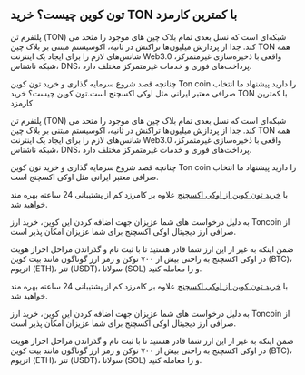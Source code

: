 

## تون کوین چیست؟ خرید TON با کمترین کارمزد

پلتفرم تن (TON) شبکه‌ای است که نسل بعدی تمام بلاک چین های موجود را متحد می کند. جدا از پردازش میلیون‌ها تراکنش در ثانیه، اکوسیستم مبتنی بر بلاک چین TON همه شانس‌های لازم را برای ایجاد یک اینترنت Web3.0 واقعی با ذخیره‌سازی غیرمتمرکز، شبکه ناشناس، DNS، پرداخت‌های فوری و خدمات غیرمتمرکز مختلف دارد.

چنانچه قصد شروع سرمایه گذاری و خرید تون کوین Ton coin را دارید پیشنهاد ما انتخاب صرافی معتبر ایرانی مثل اوکی اکسچنج است.تون کوین چیست؟ خرید TON با کمترین کارمزد

 
پلتفرم تن (TON) شبکه‌ای است که نسل بعدی تمام بلاک چین های موجود را متحد می کند. جدا از پردازش میلیون‌ها تراکنش در ثانیه، اکوسیستم مبتنی بر بلاک چین TON همه شانس‌های لازم را برای ایجاد یک اینترنت Web3.0 واقعی با ذخیره‌سازی غیرمتمرکز، شبکه ناشناس، DNS، پرداخت‌های فوری و خدمات غیرمتمرکز مختلف دارد.

چنانچه قصد شروع سرمایه گذاری و خرید تون کوین Ton coin را دارید پیشنهاد ما انتخاب صرافی معتبر ایرانی مثل اوکی اکسچنج است.

با [خرید تون کوین از اوکی اکسچنج](https://ok-ex.io/buy-and-sell/TON/) علاوه بر کامرزد کم از پشتیبانی 24 ساعته بهره مند خواهید شد.

 
به دلیل درخواست های شما عزیزان جهت اضافه کردن این کوین، خرید ارز Toncoin از صرافی ارز دیجیتال اوکی اکسچنج برای شما عزیزان امکان پذیر است.

ضمن اینکه به غیر از این ارز شما قادر هستید تا با ثبت نام و گذراندن مراحل احراز هویت در اوکی اکسچنج به راحتی بیش از ۷۰۰ توکن و رمز ارز گوناگون مانند بیت کوین (BTC)، اتریوم (ETH)، تتر (USDT)، سولانا (SOL) و را معامله کنید.

با [خرید تون کوین از اوکی اکسچنج](https://ok-ex.io/buy-and-sell/TON/) علاوه بر کامرزد کم از پشتیبانی 24 ساعته بهره مند خواهید شد.

  

به دلیل درخواست های شما عزیزان جهت اضافه کردن این کوین، خرید ارز Toncoin از صرافی ارز دیجیتال اوکی اکسچنج برای شما عزیزان امکان پذیر است.

ضمن اینکه به غیر از این ارز شما قادر هستید تا با ثبت نام و گذراندن مراحل احراز هویت در اوکی اکسچنج به راحتی بیش از ۷۰۰ توکن و رمز ارز گوناگون مانند بیت کوین (BTC)، اتریوم (ETH)، تتر (USDT)، سولانا (SOL) و را معامله کنید.
